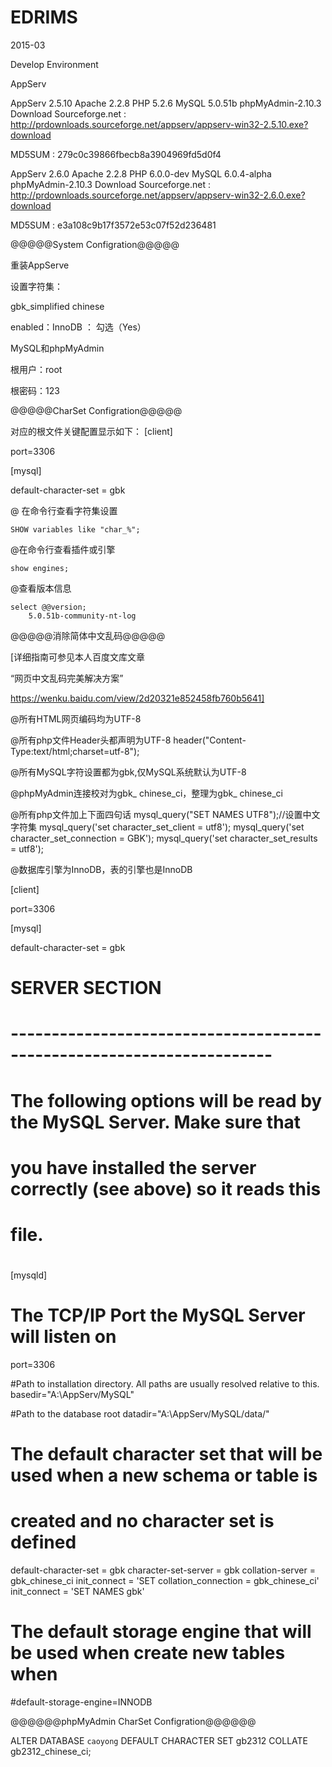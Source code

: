 # EDRIMS
2015-03

Develop Environment 

AppServ

AppServ 2.5.10
Apache 2.2.8
PHP 5.2.6
MySQL 5.0.51b
phpMyAdmin-2.10.3
Download
Sourceforge.net : http://prdownloads.sourceforge.net/appserv/appserv-win32-2.5.10.exe?download

MD5SUM : 279c0c39866fbecb8a3904969fd5d0f4

AppServ 2.6.0
Apache 2.2.8
PHP 6.0.0-dev
MySQL 6.0.4-alpha
phpMyAdmin-2.10.3
Download
Sourceforge.net : http://prdownloads.sourceforge.net/appserv/appserv-win32-2.6.0.exe?download

MD5SUM : e3a108c9b17f3572e53c07f52d236481


@@@@@System Configration@@@@@

重装AppServe

设置字符集：

gbk_simplified chinese

enabled：InnoDB ： 勾选（Yes）

MySQL和phpMyAdmin

根用户：root

根密码：123

@@@@@CharSet Configration@@@@@

对应的根文件关键配置显示如下：
[client]

port=3306

[mysql]

default-character-set = gbk

@ 在命令行查看字符集设置

	SHOW variables like "char_%";

@在命令行查看插件或引擎

	
	show engines;
	

@查看版本信息

	select @@version;
		5.0.51b-community-nt-log

@@@@@消除简体中文乱码@@@@@

[详细指南可参见本人百度文库文章

“网页中文乱码完美解决方案”

https://wenku.baidu.com/view/2d20321e852458fb760b5641]


@所有HTML网页编码均为UTF-8

@所有php文件Header头都声明为UTF-8
	header("Content-Type:text/html;charset=utf-8");	
	
@所有MySQL字符设置都为gbk,仅MySQL系统默认为UTF-8 

@phpMyAdmin连接校对为gbk_ chinese_ci，整理为gbk_ chinese_ci

@所有php文件加上下面四句话
	mysql_query("SET NAMES UTF8");//设置中文字符集
	mysql_query('set character_set_client = utf8');
	mysql_query('set character_set_connection = GBK');
	mysql_query('set character_set_results = utf8');
	
@数据库引擎为InnoDB，表的引擎也是InnoDB

[client]

port=3306

[mysql]

default-character-set = gbk

# SERVER SECTION
# ----------------------------------------------------------------------
#
# The following options will be read by the MySQL Server. Make sure that
# you have installed the server correctly (see above) so it reads this 
# file.
#
[mysqld]

# The TCP/IP Port the MySQL Server will listen on
port=3306

#Path to installation directory. All paths are usually resolved relative to this.
basedir="A:\AppServ/MySQL"

#Path to the database root
datadir="A:\AppServ/MySQL/data/"

# The default character set that will be used when a new schema or table is
# created and no character set is defined
default-character-set = gbk
character-set-server = gbk
collation-server = gbk_chinese_ci
init_connect = 'SET collation_connection = gbk_chinese_ci'
init_connect = 'SET NAMES gbk'

# The default storage engine that will be used when create new tables when
#default-storage-engine=INNODB

@@@@@@phpMyAdmin  CharSet Configration@@@@@@

ALTER DATABASE `caoyong` DEFAULT CHARACTER SET gb2312 COLLATE gb2312_chinese_ci;
